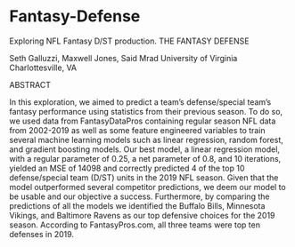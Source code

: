 # Fantasy-Defense
Exploring NFL Fantasy D/ST production. 
THE FANTASY DEFENSE

Seth Galluzzi, Maxwell Jones, Said Mrad 
University of Virginia 
Charlottesville, VA


ABSTRACT

In this exploration, we aimed to predict a team’s defense/special team’s fantasy performance using statistics from their previous season. To do so, we used data from FantasyDataPros containing regular season NFL data from 2002-2019 as well as some feature engineered variables to train several machine learning models such as linear regression, random forest, and gradient boosting models. Our best model, a linear regression model, with a regular parameter of 0.25, a net parameter of 0.8, and 10 iterations, yielded an MSE of 14098 and correctly predicted 4 of the top 10 defense/special team (D/ST) units in the 2019 NFL season. Given that the model outperformed several competitor predictions, we deem our model to be usable and our objective a success.  Furthermore, by comparing the predictions of all the models we identified the Buffalo Bills, Minnesota Vikings, and Baltimore Ravens as our top defensive choices for the 2019 season. According to FantasyPros.com, all three teams were top ten defenses in 2019. 
